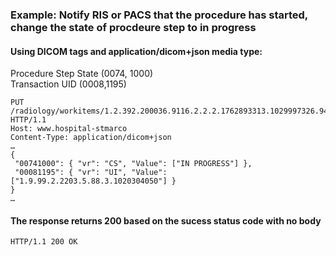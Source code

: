 ### Example: Notify RIS or PACS that the procedure has started, change the state of procdeure step to in progress

#### Using DICOM tags and application/dicom+json media type:  
Procedure Step State (0074, 1000)  
Transaction UID (0008,1195)  

```http
PUT /radiology/workitems/1.2.392.200036.9116.2.2.2.1762893313.1029997326.945873/state HTTP/1.1
Host: www.hospital-stmarco
Content-Type: application/dicom+json
…
{
 "00741000": { "vr": "CS", "Value": ["IN PROGRESS"] },
 "00081195": { "vr": "UI", "Value": ["1.9.99.2.2203.5.88.3.1020304050"] }
}
…
```

#### The response returns 200 based on the sucess status code with no body

```http
HTTP/1.1 200 OK

```
